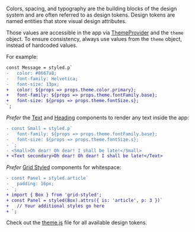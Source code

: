 Colors, spacing, and typography are the building blocks of the design system and are often referred to as design tokens. Design tokens are named entities that store visual design attributes.

Those values are accessible in the app via [ThemeProvider](https://github.com/sapegin/component-driven-development/blob/master/src/Provider.js) and the `theme` object. To ensure consistency, always use values from the `theme` object, instead of hardcoded values.

For example:

```diff
const Message = styled.p`
-   color: #8667a8;
-   font-family: Helvetica;
-   font-size: 13px;
+   color: ${props => props.theme.color.primary};
+   font-family: ${props => props.theme.fontFamily.base};
+   font-size: ${props => props.theme.fontSize.s};
`;
```

_Prefer_ the [Text](#text) and [Heading](#heading) components to render any text inside the app:

```diff
- const Small = styled.p`
-   font-family: ${props => props.theme.fontFamily.base};
-   font-size: ${props => props.theme.fontSize.s};
- `;
- <Small>Oh dear! Oh dear! I shall be late!</Small>
+ <Text secondary>Oh dear! Oh dear! I shall be late!</Text>
```

_Prefer_ [Grid Styled](http://jxnblk.com/grid-styled/) components for whitespace:

```diff
- const Panel = styled.article`
-   padding: 16px;
- `;
+ import { Box } from 'grid-styled';
+ const Panel = styled(Box).attrs({ is: 'article', p: 3 })`
+   // Your additional styles go here
+ `;
```

Check out the [theme.js](https://github.com/component-driven/component-driven-development/blob/master/src/theme.js) file for all available design tokens.

